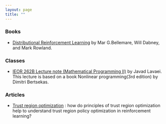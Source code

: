 ```yaml
---
layout: page
title: ""
---
```


### Books
- [Distributional Reinforcement Learning](./assets/DistributionalRL_BOOK.pdf) by Mar G.Bellemare, Will Dabney, and Mark Rowland.

### Classes
- [IEOR 262B Lecture note (Mathematical Programming II)](./assets/IEOR262B_LECNOTE.pdf) by Javad Lavaei. This lecture is based on a book Nonlinear programming(3rd edition) by Dimitri Bertsekas.

### Articles
- [Trust region optimization](./assets/TRO.pdf) : how do principles of trust region optimization help to understand trust region policy optimization in reinforcement learning?
